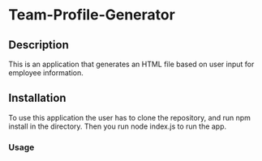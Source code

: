 # Team-Profile-Generator

## Description 
This is an application that generates an HTML file based on user input for employee information.

## Installation
To use this application the user has to clone the repository, and run npm install in the directory. Then you run node index.js to run the app.


### Usage 

